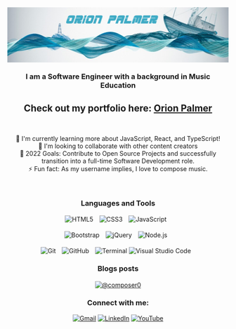 <img align="center" alt="HTML5" width="1000px" src="Orion Palmer Hero.png" style="padding-right:10px;" />
<h3 align="center">I am a Software Engineer with a background in Music Education</h3>

<div align=center >

## Check out my portfolio here: [Orion Palmer](https://www.orionpalmer.com)
 
 <br>
 
 🌱 I'm currently learning more about JavaScript, React, and TypeScript!
 <br>
 👯 I'm looking to collaborate with other content creators
 <br>
 💬 2022 Goals: Contribute to Open Source Projects and successfully transition into a full-time Software Development role.
 <br>
 ⚡ Fun fact: As my username implies, I love to compose music.

<br />

### Languages and Tools

<img align="center" alt="HTML5" height="30px" src="https://img.shields.io/badge/-HTML-orangered" style="padding-right:10px;" />
<img align="center" alt="CSS3" height="30px" src="https://img.shields.io/badge/-CSS-blue" style="padding-right:10px;" />
<img align="center" alt="JavaScript" height="30px" src="https://img.shields.io/badge/-JavaScript-yellow" style="padding-right:10px;" />
 <br>
 <br>
<img align="center" alt="Bootstrap" height="30px" src="https://img.shields.io/badge/-Bootstrap-purple" style="padding-right:10px;" />
<img align="center" alt="jQuery" height="30px" src="https://img.shields.io/badge/-jQuery-navy" style="padding-right:10px;" />
<img align="center" alt="Node.js" height="30px" src="https://img.shields.io/badge/-Node.js-lightgreen" style="padding-right:10px;" />
 <br>
 <br>
<img align="center" alt="Git" height="30px" src="https://img.shields.io/badge/-Git-lightblue" style="padding-right:10px;" />
<img align="center" alt="GitHub" height="30px" src="https://img.shields.io/badge/-GitHub-black" style="padding-right:10px;" />
<img align="center" alt="Terminal" height="30px" src="https://img.shields.io/badge/-Terminal-pink" />
<img align="center" alt="Visual Studio Code" height="30px" src="https://img.shields.io/badge/-VSCode-blue" style="padding-right:10px;" />


<br />

### Blogs posts
<!-- BLOG-POST-LIST:START -->
<a href="https://hashnode.com/@composer0" target="blank"><img align="center" src="https://avatars2.githubusercontent.com/u/16342708?s=400&v=4" alt="@composer0" height="50" width="50" /></a>
 

<!-- BLOG-POST-LIST:END -->
 
 ### Connect with me:

[![Gmail](https://img.shields.io/badge/Gmail-D14836?style=for-the-badge&logo=gmail&logoColor=white)](mailto:opalmer1989@gmail.com) [![LinkedIn](https://img.shields.io/badge/linkedin-%230077B5.svg?style=for-the-badge&logo=linkedin&logoColor=white)](https://www.linkedin.com/in/orion-palmer) [![YouTube](https://img.shields.io/badge/-YouTube-red?&style=for-the-badge&logo=youtube&logoColor=white)](https://www.youtube.com/channel/UC1PLqeZnOUcLVteRSYwk1WQ)

<br />
<br />

[portfolio]: https://www.orionpalmer.com
[linkedin]: https://www.linkedin.com/in/orionpalmer
[youtube]: https://www.youtube.com/channel/UC1PLqeZnOUcLVteRSYwk1WQ
[hashnode]: https://orionpalmer.hashnode.dev/
